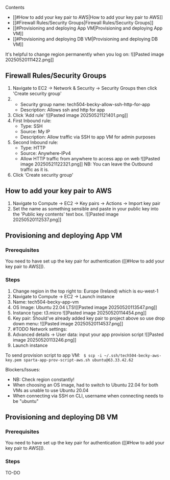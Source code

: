 Contents

- [[#How to add your key pair to AWS|How to add your key pair to AWS]]
- [[#Firewall Rules/Security Groups|Firewall Rules/Security Groups]]
- [[#Provisioning and deploying App VM|Provisioning and deploying App VM]]
- [[#Provisioning and deploying DB VM|Provisioning and deploying DB VM]]


It's helpful to change region permanently when you log on:
![[Pasted image 20250520111422.png]]

## Firewall Rules/Security Groups

1. Navigate to EC2 -> Network & Security -> Security Groups then click 'Create security group'
2. 
	- Security group name: tech504-becky-allow-ssh-http-for-app
	- Description: Allows ssh and http for app
3. Click 'Add rule'
![[Pasted image 20250521121401.png]]
4. First Inbound rule:
	- Type: SSH
	- Source: My IP
	- Description: Allow traffic via SSH to app VM for admin purposes
5. Second Inbound rule:
	- Type: HTTP
	- Source: Anywhere-IPv4
	- Allow HTTP traffic from anywhere to access app on web
![[Pasted image 20250521122321.png]]
NB: You can leave the Outbound traffic as it is. 
6. Click 'Create security group'
## How to add your key pair to AWS
1.  Navigate to Compute -> EC2 -> Key pairs -> Actions -> Import key pair
2. Set the name as something sensible and paste in your public key into the 'Public key contents' text box. ![[Pasted image 20250520112537.png]]
## Provisioning and deploying App VM
### Prerequisites
You need to have set up the key pair for authentication ([[#How to add your key pair to AWS]]).
### Steps
1. Change region in the top right to: Europe (Ireland) which is eu-west-1
2. Navigate to Compute -> EC2 -> Launch instance
3. Name: tech504-becky-app-vm
4. OS Image: Ubuntu 22.04 LTS![[Pasted image 20250520113547.png]]
5. Instance type: t3.micro ![[Pasted image 20250520114454.png]]
6. Key pair: Should've already added key pair to project above so use drop down menu: ![[Pasted image 20250520114537.png]]
7. #TODO Network settings: 
8. Advanced details -> User data: input your app provision script ![[Pasted image 20250520113246.png]]
9. Launch instance

To send provision script to app VM:
` $ scp -i ~/.ssh/tech504-becky-aws-key.pem sparta-app-prov-script-aws.sh ubuntu@63.33.42.62` 

Blockers/Issues: 
- NB: Check region constantly!
- When choosing an OS image, had to switch to Ubuntu 22.04 for both VMs as unable to use Ubuntu 20.04
- When connecting via SSH on CLI, username when connecting needs to be "ubuntu"

## Provisioning and deploying DB VM

### Prerequisites
You need to have set up the key pair for authentication ([[#How to add your key pair to AWS]]).
### Steps
TO-DO